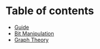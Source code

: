 # Table of contents

* [Guide](README.md)
* [Bit Manipulation](bit-manipulation.md)
* [Graph Theory](graph-theory.md)

